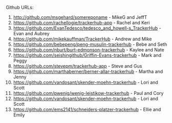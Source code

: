 Github URLs:

1. http://github.com/msgehard/somereponame - MikeG and JeffT
1. https://github.com/rachellogie/trackerhub-app  - Rachel and Keri
1. https://github.com/EvanTedesco/tedesco_and_howell-s_TrackerHub  -Evan and Aubrey
1. https://github.com/mikekauffman/TrackerHub - Andrew and Mike
1. https://github.com/bebepeng/peng-musulin-trackerhub - Bebe and Seth
1. https://github.com/nburt/burt-edmonson-trackerhub - Kaylee and Nate
1. https://github.com/seishingithub/Griffin-Evans-trackerhub - Mark and Peggy
1. https://github.com/stevepm/trackerhub-app - Steve and Gus
1. https://github.com/marthaberner/berner-allar-trackerhub - Martha and Jenny
1. https://github.com/vandosant/skender-moehn-trackerhub - Lori and Scott
1. https://github.com/pwenig/wenig-leistikow-trackerhub - Paul and Cory
1. https://github.com/vandosant/skender-moehn-trackerhub - Lori and Scott
1. https://github.com/ems2141/schneiders-platzer-trackerhub - Ellie and Emily
